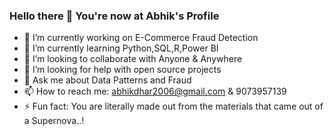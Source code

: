 ### Hello there 👋 You're now at Abhik's Profile


- 🔭 I’m currently working on E-Commerce Fraud Detection
- 🌱 I’m currently learning Python,SQL,R,Power BI
- 👯 I’m looking to collaborate with Anyone & Anywhere
- 🤔 I’m looking for help with open source projects
- 💬 Ask me about Data Patterns and Fraud
- 📫 How to reach me: abhikdhar2006@gmail.com & 9073957139
- ⚡ Fun fact: You are literally made out from the materials that came out of a Supernova..!

